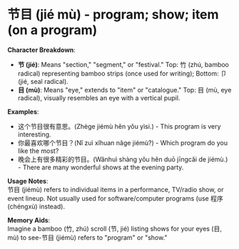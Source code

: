 # **节目 (jié mù) - program; show; item (on a program)**

**Character Breakdown**:  
- **节 (jié)**: Means "section," "segment," or "festival." Top: 竹 (zhú, bamboo radical) representing bamboo strips (once used for writing); Bottom: 卩 (jié, seal radical).  
- **目 (mù)**: Means "eye," extends to "item" or "catalogue." Top: 目 (mù, eye radical), visually resembles an eye with a vertical pupil.

**Examples**:  
- 这个节目很有意思。(Zhège jiémù hěn yǒu yìsi.) - This program is very interesting.  
- 你最喜欢哪个节目？(Nǐ zuì xǐhuan nǎge jiémù?) - Which program do you like the most?  
- 晚会上有很多精彩的节目。(Wǎnhuì shàng yǒu hěn duō jīngcǎi de jiémù.) - There are many wonderful shows at the evening party.

**Usage Notes**:  
节目 (jiémù) refers to individual items in a performance, TV/radio show, or event lineup. Not usually used for software/computer programs (use 程序 (chéngxù) instead).

**Memory Aids**:  
Imagine a bamboo (竹, zhú) scroll (节, jié) listing shows for your eyes (目, mù) to see-节目 (jiémù) refers to "program" or "show."